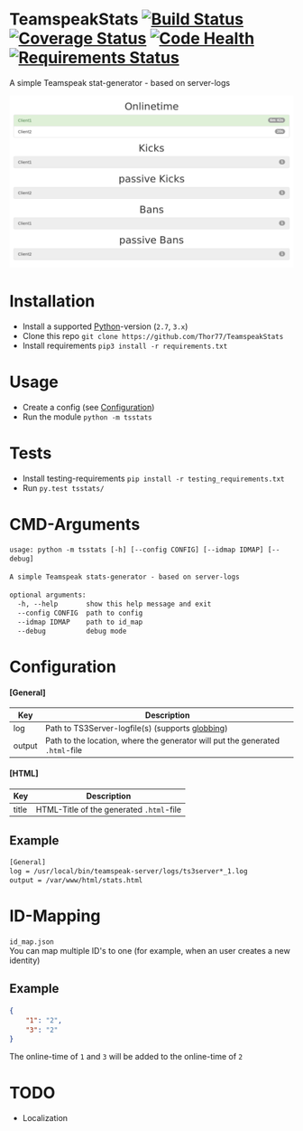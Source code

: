 # TeamspeakStats [![Build Status](https://travis-ci.org/Thor77/TeamspeakStats.svg?branch=master)](https://travis-ci.org/Thor77/TeamspeakStats) [![Coverage Status](https://coveralls.io/repos/Thor77/TeamspeakStats/badge.svg?branch=master&service=github)](https://coveralls.io/github/Thor77/TeamspeakStats?branch=master) [![Code Health](https://landscape.io/github/Thor77/TeamspeakStats/master/landscape.svg?style=flat)](https://landscape.io/github/Thor77/TeamspeakStats/master) [![Requirements Status](https://requires.io/github/Thor77/TeamspeakStats/requirements.svg?branch=master)](https://requires.io/github/Thor77/TeamspeakStats/requirements/?branch=master)
A simple Teamspeak stat-generator - based on server-logs

![screenshot](screenshot.png)

# Installation
- Install a supported [Python](https://python.org)-version (`2.7`, `3.x`)
- Clone this repo `git clone https://github.com/Thor77/TeamspeakStats`
- Install requirements `pip3 install -r requirements.txt`

# Usage
- Create a config (see [Configuration](https://github.com/Thor77/TeamspeakStats#configuration))
- Run the module `python -m tsstats`

# Tests
- Install testing-requirements `pip install -r testing_requirements.txt`
- Run `py.test tsstats/`

# CMD-Arguments
```
usage: python -m tsstats [-h] [--config CONFIG] [--idmap IDMAP] [--debug]

A simple Teamspeak stats-generator - based on server-logs

optional arguments:
  -h, --help       show this help message and exit
  --config CONFIG  path to config
  --idmap IDMAP    path to id_map
  --debug          debug mode
```

# Configuration

#### [General]
| Key | Description |
|-----|-------------|
| log | Path to TS3Server-logfile(s) (supports [globbing](https://docs.python.org/3/library/glob.html)) |
| output | Path to the location, where the generator will put the generated `.html`-file |

#### [HTML]
| Key | Description |
|-----|-------------|
| title | HTML-Title of the generated `.html`-file


## Example
```
[General]
log = /usr/local/bin/teamspeak-server/logs/ts3server*_1.log
output = /var/www/html/stats.html
```

# ID-Mapping
`id_map.json`  
You can map multiple ID's to one (for example, when an user creates a new identity)
## Example
```json
{
	"1": "2",
	"3": "2"
}
```
The online-time of `1` and `3` will be added to the online-time of `2`

# TODO
- Localization
